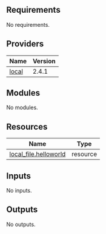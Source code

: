 ## Requirements

No requirements.

## Providers

| Name | Version |
|------|---------|
| <a name="provider_local"></a> [local](#provider\_local) | 2.4.1 |

## Modules

No modules.

## Resources

| Name | Type |
|------|------|
| [local_file.helloworld](https://registry.terraform.io/providers/hashicorp/local/latest/docs/resources/file) | resource |

## Inputs

No inputs.

## Outputs

No outputs.
